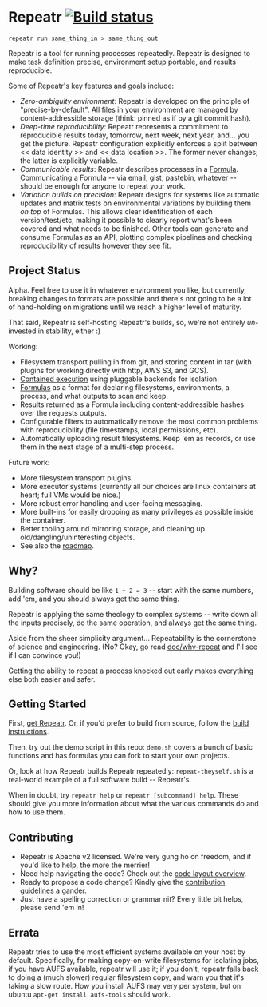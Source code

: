 # Repeatr [![Build status](https://img.shields.io/travis/polydawn/repeatr/master.svg?style=flat-square)](https://travis-ci.org/polydawn/repeatr)

```
repeatr run same_thing_in > same_thing_out
```

Repeatr is a tool for running processes repeatedly.  Repeatr is designed to make task definition precise, environment setup portable, and results reproducible.

Some of Repeatr's key features and goals include:

- *Zero-ambiguity environment*: Repeatr is developed on the principle of "precise-by-default".  All files in your environment are managed by content-addressible storage (think: pinned as if by a git commit hash).
- *Deep-time reproducibility*: Repeatr represents a commitment to reproducible results today, tomorrow, next week, next year, and... you get the picture.  Repeatr configuration explicitly enforces a split between << data identity >> and << data location >>.  The former never changes; the latter is explicitly variable.
- *Communicable results*: Repeatr describes processes in a [Formula](doc/formulas.md).  Communicating a Formula -- via email, gist, pastebin, whatever -- should be enough for anyone to repeat your work.
- *Variation builds on precision*: Repeatr designs for systems like automatic updates and matrix tests on environmental variations by building them *on top* of Formulas.  This allows clear identification of each version/test/etc, making it possible to clearly report what's been covered and what needs to be finished.  Other tools can generate and consume Formulas as an API, plotting complex pipelines and checking reproducibility of results however they see fit.



Project Status
--------------

Alpha.  Feel free to use it in whatever environment you like, but currently,
breaking changes to formats are possible and there's not going to be a lot of
hand-holding on migrations until we reach a higher level of maturity.

That said, Repeatr is self-hosting Repeatr's builds, so, we're not entirely
*un*-invested in stability, either :)

Working:

- Filesystem transport pulling in from git, and storing content in tar (with plugins for working directly with http, AWS S3, and GCS).
- [Contained execution](doc/containers.md) using pluggable backends for isolation.
- [Formulas](doc/formulas.md) as a format for declaring filesystems, environments, a process, and what outputs to scan and keep.
- Results returned as a Formula including content-addressible hashes over the requests outputs.
- Configurable filters to automatically remove the most common problems with reproducibility (file timestamps, local permissions, etc).
- Automatically uploading result filesystems.  Keep 'em as records, or use them in the next stage of a multi-step process.

Future work:

- More filesystem transport plugins.
- More executor systems (currently all our choices are linux containers at heart; full VMs would be nice.)
- More robust error handling and user-facing messaging.
- More built-ins for easily dropping as many privileges as possible inside the container.
- Better tooling around mirroring storage, and cleaning up old/dangling/uninteresting objects.
- See also the [roadmap](ROADMAP.md).



Why?
----

Building software should be like `1 + 2 = 3` -- start with the same numbers,
add 'em, and you should always get the same thing.

Repeatr is applying the same theology to complex systems -- write down all the
inputs precisely, do the same operation, and always get the same thing.

Aside from the sheer simplicity argument... Repeatability is the cornerstone of science and engineering.
(No?  Okay, go read [doc/why-repeat](doc/why-repeat.md) and I'll see if I can convince you!)

Getting the ability to repeat a process knocked out early makes everything else
both easier and safer.



Getting Started
---------------

First, [get Repeatr](http://repeatr.io/install).
Or, if you'd prefer to build from source, follow the [build instructions](doc/dev/building-repeatr.md).

Then, try out the demo script in this repo: `demo.sh` covers a bunch of basic functions
and has formulas you can fork to start your own projects.

Or, look at how Repeatr builds Repeatr repeatedly: `repeat-theyself.sh` is a real-world example
of a full software build -- Repeatr's.

When in doubt, try `repeatr help` or `repeatr [subcommand] help`.
These should give you more information about what the various commands do and how to use them.



Contributing
------------

- Repeatr is Apache v2 licensed.  We're very gung ho on freedom, and if you'd like to help, the more the merrier!
- Need help navigating the code?  Check out the [code layout overview](doc/dev/code-layout.md).
- Ready to propose a code change?  Kindly give the [contribution guidelines](CONTRIBUTING.md) a gander.
- Just have a spelling correction or grammar nit?  Every little bit helps, please send 'em in!



Errata
------

Repeatr tries to use the most efficient systems available on your host by default.
Specifically, for making copy-on-write filesystems for isolating jobs, if you have AUFS available,
repeatr will use it; if you don't, repeatr falls back to doing a (much slower) regular filesystem copy,
and warn you that it's taking a slow route.
How you install AUFS may very per system, but on ubuntu `apt-get install aufs-tools` should work.
